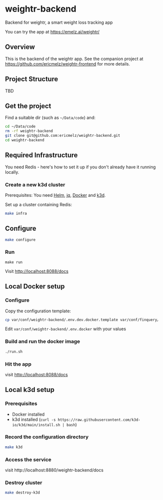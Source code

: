 # weightr-backend
Backend for weightr, a smart weight loss tracking app

You can try the app at <https://emelz.ai/weightr/>

## Overview
This is the backend of the weightr app.  See the companion project at <https://github.com/ericmelz/weightr-frontend>
for more details.

## Project Structure
TBD

## Get the project
Find a suitable dir (such as `~/Data/code`) and:
```bash
cd ~/Data/code
rm -rf weightr-backend
git clone git@github.com:ericmelz/weightr-backend.git
cd weightr-backend
```

## Required Infrastructure
You need Redis - here's how to set it up if you don't already have it running locally.

### Create a new k3d cluster
Prerequisites: You need
[Helm](https://helm.sh/docs/intro/install/),
[jq](https://jqlang.org/),
[Docker](https://www.docker.com/products/docker-desktop/) and [k3d](https://k3d.io/stable/).

Set up a cluster containing Redis:
```bash
make infra
```

## Configure
```bash
make configure
```

### Run
```
make run
```
Visit <http://localhost:8088/docs>


## Local Docker setup
### Configure
Copy the configuration template:
```bash
cp var/conf/weightr-backend/.env.dev.docker.template var/conf/finquery/.env.dev.docker
```
Edit `var/conf/weightr-backend/.env.docker` with your values

### Build and run the docker image
```bash
./run.sh
```

### Hit the app
visit <http://localhost:8088/docs>

## Local k3d setup
### Prerequisites
- Docker installed
- k3d installed (`curl -s https://raw.githubusercontent.com/k3d-io/k3d/main/install.sh | bash`)

### Record the configuration directory
```bash
make k3d
```

### Access the service
visit http://localhost:8880/weightr-backend/docs

### Destroy cluster
```bash
make destroy-k3d
```



